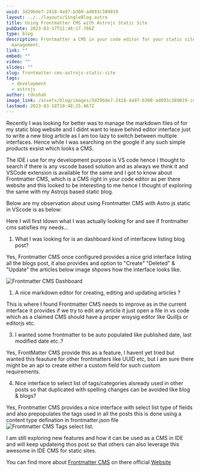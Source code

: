 ```yaml
---
uuid: 3d29bde7-2418-4a97-b300-ad893c389019
layout: ../../layouts/SingleBlog.astro
title: Using Frontmatter CMS with Astrojs Static Site
pubDate: 2023-03-17T11:48:17.766Z
type: blog
description: Frontmatter a CMS in your code editor for your static site and markdown file
  management.
link: ""
embed: ""
video: ""
slides: ""
slug: frontmatter-cms-astrojs-static-site
tags:
  - development
  - astrojs
author: tdnshah
image_link: /assets/blog/images/3d29bde7-2418-4a97-b300-ad893c389019-img-1.png
lastmod: 2023-03-18T10:48:25.067Z
---
```


Recently I was looking for better was to manage the markdown files of for my static blog website and I didnt want to leave behind editor interface just to write a new blog article as I am too lazy to switch between multiple interfaces. Hence while I was searching on the google if any such simple products exsist which looks a CMS. 

The IDE i use for my development purpose is VS code hence I thought to search if there is any vscode based solution and as always we think  it and VSCode extension is available for the same and I got to know about Frontmatter CMS, which is a CMS right in your code editor as per there website and this looked to be interesting to me hence I thought of exploring the same with my Astrojs based static blog.

Below are my observation about using Frontmatter CMS with Astro js static in VScode is as below:

Here I will first ldown what I was actually looking for and see if frontmatter cms satisfies my needs...

1. What I was looking for is an dashboard kind of interfacew listing blog post?

Yes, Frontmatter CMS once configured provides a nice grid interface listing all the blogs post, it also provides and option to "Create" "Deleted" & "Update" the articles below image shpows how the interface looks like.

  ![Frontmatter CMS Dashboard](/assets/blog/images/3d29bde7-2418-4a97-b300-ad893c389019-img-2.png)



1. A nice markdown editor for creating, editing and updating articles ?

This is where I found Frontmatter CMS needs to improve as in the current interface it provides if we try to edit any article it just open a file in vs code which as a claimed CMS should have a proper wisysig editor like Quilljs or editorjs etc.

3. I wanted some frontmatter to be auto populated like published date, last modified date etc..?
  
Yes, FrontMatter CMS provide this as a feature, I havent yet tried but wanted this feauture for other frontmatters like UUID etc, but I am sure there might be an api to create either a custom field for such custom requirements.

4. Nice interface to select list of tags/categories alsready used in other posts so that duplicated with spelling changes can be avoided like blog & blogs?

Yes, Frontmatter CMS provides a nice interface with select list type of fields and also prepopulates  the tags used in all the posts this is done using a content type defination in frontmatter.json file
![Frontmatter CMS Tags select list.](/assets/blog/images/3d29bde7-2418-4a97-b300-ad893c389019-img-3.png)

I am still exploring new features and how it can be used as a CMS in IDE and will keep updateing thos post so that others can also leverage this awesome in IDE CMS for static sites.

You can find more about [Frontmatter CMS]("https://frontmatter.codes/") on there official [Website]("https://frontmatter.codes/")
   